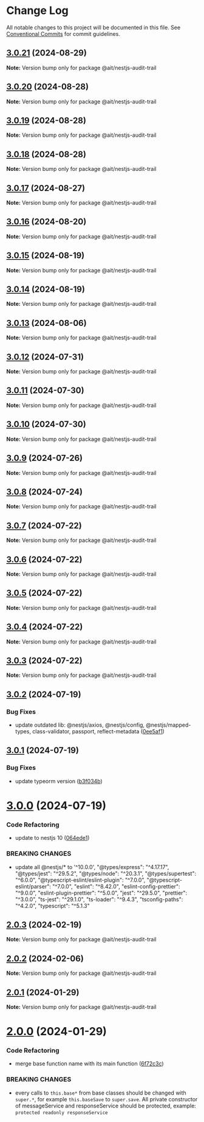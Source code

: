 # Change Log

All notable changes to this project will be documented in this file.
See [Conventional Commits](https://conventionalcommits.org) for commit guidelines.

## [3.0.21](https://github.com-ait/PT-Akar-Inti-Teknologi/ait_nestjs_base/compare/@ait/nestjs-audit-trail@3.0.20...@ait/nestjs-audit-trail@3.0.21) (2024-08-29)

**Note:** Version bump only for package @ait/nestjs-audit-trail





## [3.0.20](https://github.com-ait/PT-Akar-Inti-Teknologi/ait_nestjs_base/compare/@ait/nestjs-audit-trail@3.0.19...@ait/nestjs-audit-trail@3.0.20) (2024-08-28)

**Note:** Version bump only for package @ait/nestjs-audit-trail





## [3.0.19](https://github.com-ait/PT-Akar-Inti-Teknologi/ait_nestjs_base/compare/@ait/nestjs-audit-trail@3.0.18...@ait/nestjs-audit-trail@3.0.19) (2024-08-28)

**Note:** Version bump only for package @ait/nestjs-audit-trail





## [3.0.18](https://github.com-ait/PT-Akar-Inti-Teknologi/ait_nestjs_base/compare/@ait/nestjs-audit-trail@3.0.17...@ait/nestjs-audit-trail@3.0.18) (2024-08-28)

**Note:** Version bump only for package @ait/nestjs-audit-trail





## [3.0.17](https://github.com-ait/PT-Akar-Inti-Teknologi/ait_nestjs_base/compare/@ait/nestjs-audit-trail@3.0.16...@ait/nestjs-audit-trail@3.0.17) (2024-08-27)

**Note:** Version bump only for package @ait/nestjs-audit-trail





## [3.0.16](https://github.com-ait/PT-Akar-Inti-Teknologi/ait_nestjs_base/compare/@ait/nestjs-audit-trail@3.0.15...@ait/nestjs-audit-trail@3.0.16) (2024-08-20)

**Note:** Version bump only for package @ait/nestjs-audit-trail





## [3.0.15](https://github.com-ait/PT-Akar-Inti-Teknologi/ait_nestjs_base/compare/@ait/nestjs-audit-trail@3.0.14...@ait/nestjs-audit-trail@3.0.15) (2024-08-19)

**Note:** Version bump only for package @ait/nestjs-audit-trail





## [3.0.14](https://github.com-ait/PT-Akar-Inti-Teknologi/ait_nestjs_base/compare/@ait/nestjs-audit-trail@3.0.13...@ait/nestjs-audit-trail@3.0.14) (2024-08-19)

**Note:** Version bump only for package @ait/nestjs-audit-trail





## [3.0.13](https://github.com-ait/PT-Akar-Inti-Teknologi/ait_nestjs_base/compare/@ait/nestjs-audit-trail@3.0.12...@ait/nestjs-audit-trail@3.0.13) (2024-08-06)

**Note:** Version bump only for package @ait/nestjs-audit-trail





## [3.0.12](https://github.com-ait/PT-Akar-Inti-Teknologi/ait_nestjs_base/compare/@ait/nestjs-audit-trail@3.0.11...@ait/nestjs-audit-trail@3.0.12) (2024-07-31)

**Note:** Version bump only for package @ait/nestjs-audit-trail





## [3.0.11](https://github.com-ait/PT-Akar-Inti-Teknologi/ait_nestjs_base/compare/@ait/nestjs-audit-trail@3.0.10...@ait/nestjs-audit-trail@3.0.11) (2024-07-30)

**Note:** Version bump only for package @ait/nestjs-audit-trail





## [3.0.10](https://github.com-ait/PT-Akar-Inti-Teknologi/ait_nestjs_base/compare/@ait/nestjs-audit-trail@3.0.9...@ait/nestjs-audit-trail@3.0.10) (2024-07-30)

**Note:** Version bump only for package @ait/nestjs-audit-trail





## [3.0.9](https://github.com-ait/PT-Akar-Inti-Teknologi/ait_nestjs_base/compare/@ait/nestjs-audit-trail@3.0.8...@ait/nestjs-audit-trail@3.0.9) (2024-07-26)

**Note:** Version bump only for package @ait/nestjs-audit-trail





## [3.0.8](https://github.com-ait/PT-Akar-Inti-Teknologi/ait_nestjs_base/compare/@ait/nestjs-audit-trail@3.0.7...@ait/nestjs-audit-trail@3.0.8) (2024-07-24)

**Note:** Version bump only for package @ait/nestjs-audit-trail





## [3.0.7](https://github.com-ait/PT-Akar-Inti-Teknologi/ait_nestjs_base/compare/@ait/nestjs-audit-trail@3.0.6...@ait/nestjs-audit-trail@3.0.7) (2024-07-22)

**Note:** Version bump only for package @ait/nestjs-audit-trail





## [3.0.6](https://github.com-ait/PT-Akar-Inti-Teknologi/ait_nestjs_base/compare/@ait/nestjs-audit-trail@3.0.5...@ait/nestjs-audit-trail@3.0.6) (2024-07-22)

**Note:** Version bump only for package @ait/nestjs-audit-trail





## [3.0.5](https://github.com-ait/PT-Akar-Inti-Teknologi/ait_nestjs_base/compare/@ait/nestjs-audit-trail@3.0.4...@ait/nestjs-audit-trail@3.0.5) (2024-07-22)

**Note:** Version bump only for package @ait/nestjs-audit-trail





## [3.0.4](https://github.com-ait/PT-Akar-Inti-Teknologi/ait_nestjs_base/compare/@ait/nestjs-audit-trail@3.0.3...@ait/nestjs-audit-trail@3.0.4) (2024-07-22)

**Note:** Version bump only for package @ait/nestjs-audit-trail





## [3.0.3](https://github.com-ait/PT-Akar-Inti-Teknologi/ait_nestjs_base/compare/@ait/nestjs-audit-trail@3.0.2...@ait/nestjs-audit-trail@3.0.3) (2024-07-22)

**Note:** Version bump only for package @ait/nestjs-audit-trail





## [3.0.2](https://github.com-ait/PT-Akar-Inti-Teknologi/ait_nestjs_base/compare/@ait/nestjs-audit-trail@3.0.1...@ait/nestjs-audit-trail@3.0.2) (2024-07-19)


### Bug Fixes

* update outdated lib: @nestjs/axios,  @nestjs/config, @nestjs/mapped-types, class-validator, passport, reflect-metadata ([0ee5af1](https://github.com-ait/PT-Akar-Inti-Teknologi/ait_nestjs_base/commit/0ee5af12d2ac685ade243b7a0a7a69c8fade4f99))





## [3.0.1](https://github.com-ait/PT-Akar-Inti-Teknologi/ait_nestjs_base/compare/@ait/nestjs-audit-trail@3.0.0...@ait/nestjs-audit-trail@3.0.1) (2024-07-19)


### Bug Fixes

* update typeorm version ([b3f034b](https://github.com-ait/PT-Akar-Inti-Teknologi/ait_nestjs_base/commit/b3f034ba979b1f178e1a53eb9f87feff44a0c6ee))





# [3.0.0](https://github.com-ait/PT-Akar-Inti-Teknologi/ait_nestjs_base/compare/@ait/nestjs-audit-trail@2.0.3...@ait/nestjs-audit-trail@3.0.0) (2024-07-19)


### Code Refactoring

* update to nestjs 10 ([064ede1](https://github.com-ait/PT-Akar-Inti-Teknologi/ait_nestjs_base/commit/064ede1fcabe4430be83112712e177b32b8540e4))


### BREAKING CHANGES

* update all @nestjs/* to '^10.0.0', "@types/express": "^4.17.17", "@types/jest": "^29.5.2", "@types/node": "^20.3.1", "@types/supertest": "^6.0.0", "@typescript-eslint/eslint-plugin": "^7.0.0", "@typescript-eslint/parser": "^7.0.0", "eslint": "^8.42.0", "eslint-config-prettier": "^9.0.0", "eslint-plugin-prettier": "^5.0.0", "jest": "^29.5.0", "prettier": "^3.0.0", "ts-jest": "^29.1.0", "ts-loader": "^9.4.3", "tsconfig-paths": "^4.2.0", "typescript": "^5.1.3"





## [2.0.3](https://github.com/PT-Akar-Inti-Teknologi/ait_nestjs_base/compare/@ait/nestjs-audit-trail@2.0.2...@ait/nestjs-audit-trail@2.0.3) (2024-02-19)

**Note:** Version bump only for package @ait/nestjs-audit-trail





## [2.0.2](https://github.com-ait/PT-Akar-Inti-Teknologi/ait_nestjs_base/compare/@ait/nestjs-audit-trail@2.0.1...@ait/nestjs-audit-trail@2.0.2) (2024-02-06)

**Note:** Version bump only for package @ait/nestjs-audit-trail





## [2.0.1](https://github.com-ait/PT-Akar-Inti-Teknologi/ait_nestjs_base/compare/@ait/nestjs-audit-trail@2.0.0...@ait/nestjs-audit-trail@2.0.1) (2024-01-29)

**Note:** Version bump only for package @ait/nestjs-audit-trail





# [2.0.0](https://github.com-ait/PT-Akar-Inti-Teknologi/ait_nestjs_base/compare/@ait/nestjs-audit-trail@1.0.7...@ait/nestjs-audit-trail@2.0.0) (2024-01-29)


### Code Refactoring

* merge base function name with its main function ([6f72c3c](https://github.com-ait/PT-Akar-Inti-Teknologi/ait_nestjs_base/commit/6f72c3cd0dfd13176d4737952d92865cb0527a21))


### BREAKING CHANGES

* every calls to `this.base*` from base classes should be changed with `super.*`, for example `this.baseSave` to `super.save`. All private constructor of messageService and responseService should be protected, example: `protected readonly responseService`

